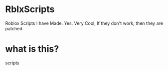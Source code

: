# RblxScripts
Roblox Scripts I have Made. Yes. Very Cool, If they don't work, then they are patched.
# what is this? #
scripts 
